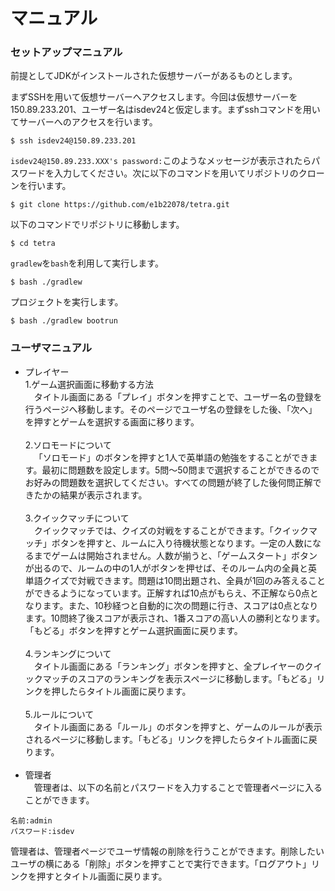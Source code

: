 # マニュアル
### セットアップマニュアル
前提としてJDKがインストールされた仮想サーバーがあるものとします。

まずSSHを用いて仮想サーバーへアクセスします。今回は仮想サーバーを150.89.233.201、ユーザー名はisdev24と仮定します。まずsshコマンドを用いてサーバーへのアクセスを行います。
```
$ ssh isdev24@150.89.233.201
```
`isdev24@150.89.233.XXX's password:`このようなメッセージが表示されたらパスワードを入力してください。次に以下のコマンドを用いてリポジトリのクローンを行います。
```
$ git clone https://github.com/e1b22078/tetra.git
```
以下のコマンドでリポジトリに移動します。
```
$ cd tetra
```
`gradlew`を`bash`を利用して実行します。
```
$ bash ./gradlew
```
プロジェクトを実行します。
```
$ bash ./gradlew bootrun
```

### ユーザマニュアル
* プレイヤー<br>
1.ゲーム選択画面に移動する方法<br>
&emsp;タイトル画面にある「プレイ」ボタンを押すことで、ユーザー名の登録を行うページへ移動します。そのページでユーザ名の登録をした後、「次へ」を押すとゲームを選択する画面に移ります。<br><br>
2.ソロモードについて<br>
&emsp;「ソロモード」のボタンを押すと1人で英単語の勉強をすることができます。最初に問題数を設定します。5問～50問まで選択することができるのでお好みの問題数を選択してください。すべての問題が終了した後何問正解できたかの結果が表示されます。<br><br>
3.クイックマッチについて<br>
&emsp;クイックマッチでは、クイズの対戦をすることができます。「クイックマッチ」ボタンを押すと、ルームに入り待機状態となります。一定の人数になるまでゲームは開始されません。人数が揃うと、「ゲームスタート」ボタンが出るので、ルームの中の1人がボタンを押せば、そのルーム内の全員と英単語クイズで対戦できます。問題は10問出題され、全員が1回のみ答えることができるようになっています。正解すれば10点がもらえ、不正解なら0点となります。また、10秒経つと自動的に次の問題に行き、スコアは0点となります。10問終了後スコアが表示され、1番スコアの高い人の勝利となります。「もどる」ボタンを押すとゲーム選択画面に戻ります。<br><br>
4.ランキングについて<br>
&emsp;タイトル画面にある「ランキング」ボタンを押すと、全プレイヤーのクイックマッチのスコアのランキングを表示スページに移動します。「もどる」リンクを押したらタイトル画面に戻ります。<br><br>
5.ルールについて<br>
&emsp;タイトル画面にある「ルール」のボタンを押すと、ゲームのルールが表示されるページに移動します。「もどる」リンクを押したらタイトル画面に戻ります。<br><br>
* 管理者<br>
&emsp;管理者は、以下の名前とパスワードを入力することで管理者ページに入ることができます。
```
名前:admin
パスワード:isdev
```
管理者は、管理者ページでユーザ情報の削除を行うことができます。削除したいユーザの横にある「削除」ボタンを押すことで実行できます。「ログアウト」リンクを押すとタイトル画面に戻ります。

